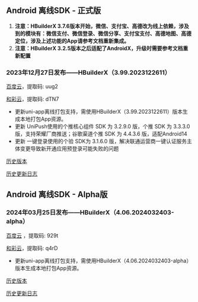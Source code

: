 ## Android 离线SDK - 正式版

1. **注意：HBuilderX 3.7.6版本开始，微信、支付宝、高德改为线上依赖，涉及到的模块有：微信支付、微信登录、微信分享、支付宝支付、高德地图、高德定位，涉及上述功能的App请参考文档重新集成。**
2. **注意：HBuilderX 3.2.5版本之后适配了AndroidX，升级时需要参考文档重新配置**

### 2023年12月27日发布——HBuilderX（3.99.2023122611）

[百度云](https://pan.baidu.com/s/1p5K9Pz13Ms_HF_0e4YRaDA?pwd=uug2)，提取码: uug2

[和彩云](https://caiyun.139.com/m/i?115CnXN6NUBwk)，提取码: dTN7

+ 更新uni-app离线打包支持，需使用HBuilderX（3.99.2023122611）版本生成本地打包App资源。
+ 更新 UniPush使用的个推核心组件 SDK 为 3.2.9.0 版，个推 SDK 为 3.3.3.0 版，支持荣耀厂商推送；谷歌渠道个推 SDK 为 4.4.3.6 版，适配Android14
+ 更新 一键登录使用的个验 SDK为 3.1.6.0 版，解决联通运营商一键认证服务主体变更导致新开通应用预登录可能失败的问题

[历史版本](https://pan.baidu.com/s/1nOAuXVH_qp4RHlouPf97fA?pwd=mayf)

[历史更新日志](/AppDocs/download/historyRelease/androidRelease.md)


## Android 离线SDK - Alpha版

### 2024年03月25日发布——HBuilderX（4.06.2024032403-alpha）

[百度云](https://pan.baidu.com/s/1IQDhk2MhPf8AG9eXxfnGew?pwd=929t) ，提取码: 929t

[和彩云](https://caiyun.139.com/m/i?115CeVJLJ9ols)，提取码: q4rD

+ 更新uni-app离线打包支持，需使用HBuilderX（4.06.2024032403-alpha）版本生成本地打包App资源。

[历史版本](https://pan.baidu.com/s/1KtOCtMZJSgfAayHNjTpdTg?pwd=4hvi)

[历史更新日志](/AppDocs/download/historyRelease/androidAlpha.md)
